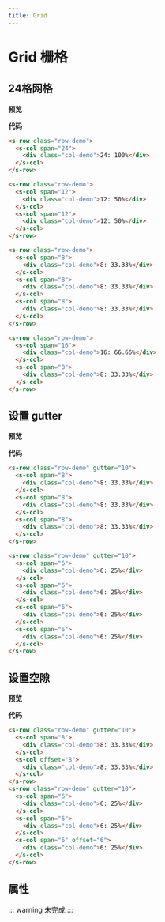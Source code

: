 ```yaml
---
title: Grid
---
```

# Grid 栅格

## 24格网格

**预览**

<ClientOnly>
  <grid-demo-1></grid-demo-1>
</ClientOnly>

**代码**

```html
<s-row class="row-demo">
  <s-col span="24">
    <div class="col-demo">24: 100%</div>
  </s-col>
</s-row>

<s-row class="row-demo">
  <s-col span="12">
    <div class="col-demo">12: 50%</div>
  </s-col>
  <s-col span="12">
    <div class="col-demo">12: 50%</div>
  </s-col>
</s-row>

<s-row class="row-demo">
  <s-col span="8">
    <div class="col-demo">8: 33.33%</div>
  </s-col>
  <s-col span="8">
    <div class="col-demo">8: 33.33%</div>
  </s-col>
  <s-col span="8">
    <div class="col-demo">8: 33.33%</div>
  </s-col>
</s-row>

<s-row class="row-demo">
  <s-col span="16">
    <div class="col-demo">16: 66.66%</div>
  </s-col>
  <s-col span="8">
    <div class="col-demo">8: 33.33%</div>
  </s-col>
</s-row>
```

## 设置 gutter

**预览**

<ClientOnly>
  <grid-demo-2></grid-demo-2>
</ClientOnly>

**代码**

```html
<s-row class="row-demo" gutter="10">
  <s-col span="8">
    <div class="col-demo">8: 33.33%</div>
  </s-col>
  <s-col span="8">
    <div class="col-demo">8: 33.33%</div>
  </s-col>
  <s-col span="8">
    <div class="col-demo">8: 33.33%</div>
  </s-col>
</s-row>

<s-row class="row-demo" gutter="10">
  <s-col span="6">
    <div class="col-demo">6: 25%</div>
  </s-col>
  <s-col span="6">
    <div class="col-demo">6: 25%</div>
  </s-col>
  <s-col span="6">
    <div class="col-demo">6: 25%</div>
  </s-col>
  <s-col span="6">
    <div class="col-demo">6: 25%</div>
  </s-col>
</s-row>
```

## 设置空隙

**预览**

<ClientOnly>
  <grid-demo-3></grid-demo-3>
</ClientOnly>

**代码**

```html
<s-row class="row-demo" gutter="10">
  <s-col span="8">
    <div class="col-demo">8: 33.33%</div>
  </s-col>
  <s-col offset="8">
    <div class="col-demo">8: 33.33%</div>
  </s-col>
</s-row>
<s-row class="row-demo" gutter="10">
  <s-col span="6">
    <div class="col-demo">6: 25%</div>
  </s-col>
  <s-col span="6">
    <div class="col-demo">6: 25%</div>
  </s-col>
  <s-col span="6" offset="6">
    <div class="col-demo">6: 25%</div>
  </s-col>
</s-row>
```

## 属性
::: warning
未完成
:::
